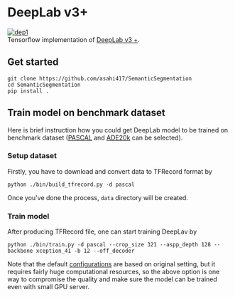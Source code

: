 # DeepLab v3+
[![dep1](https://img.shields.io/badge/Tensorflow-1.3+-blue.svg)](https://www.tensorflow.org/)  
Tensorflow implementation of [DeepLab v3 +](http://openaccess.thecvf.com/content_ECCV_2018/papers/Liang-Chieh_Chen_Encoder-Decoder_with_Atrous_ECCV_2018_paper.pdf).
  

## Get started

```
git clone https://github.com/asahi417/SemanticSegmentation
cd SemanticSegmentation
pip install .
```

## Train model on benchmark dataset
Here is brief instruction how you could get DeepLab model to be trained on benchmark dataset
([PASCAL](http://host.robots.ox.ac.uk/pascal/VOC/voc2012/) and [ADE20k](https://groups.csail.mit.edu/vision/datasets/ADE20K/) can be selected).  

### Setup dataset 
Firstly, you have to download and convert data to TFRecord format by

```
python ./bin/build_tfrecord.py -d pascal
```      
 
Once you've done the process, `data` directory will be created.

### Train model
After producing TFRecord file, one can start training DeepLav by 

```
python ./bin/train.py -d pascal --crop_size 321 --aspp_depth 128 --backbone xception_41 -b 12 --off_decoder
```

Note that the default [configurations](./deep_semantic_segmentation/parameter_manager/deeplab/pascal.py) are based on original 
setting, but it requires fairly huge computational resources, so the above option is one way
to compromise the quality and make sure the model can be trained even with small GPU server.
   
 
 


